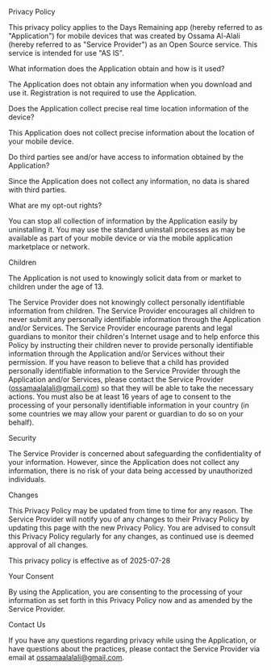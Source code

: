 Privacy Policy

This privacy policy applies to the Days Remaining app (hereby referred to as "Application") for mobile devices that was created by Ossama Al-Alali (hereby referred to as "Service Provider") as an Open Source service. This service is intended for use "AS IS".

What information does the Application obtain and how is it used?

The Application does not obtain any information when you download and use it. Registration is not required to use the Application.

Does the Application collect precise real time location information of the device?

This Application does not collect precise information about the location of your mobile device.

Do third parties see and/or have access to information obtained by the Application?

Since the Application does not collect any information, no data is shared with third parties.

What are my opt-out rights?

You can stop all collection of information by the Application easily by uninstalling it. You may use the standard uninstall processes as may be available as part of your mobile device or via the mobile application marketplace or network.

Children

The Application is not used to knowingly solicit data from or market to children under the age of 13.

The Service Provider does not knowingly collect personally identifiable information from children. The Service Provider encourages all children to never submit any personally identifiable information through the Application and/or Services. The Service Provider encourage parents and legal guardians to monitor their children's Internet usage and to help enforce this Policy by instructing their children never to provide personally identifiable information through the Application and/or Services without their permission. If you have reason to believe that a child has provided personally identifiable information to the Service Provider through the Application and/or Services, please contact the Service Provider (ossamaalalali@gmail.com) so that they will be able to take the necessary actions. You must also be at least 16 years of age to consent to the processing of your personally identifiable information in your country (in some countries we may allow your parent or guardian to do so on your behalf).

Security

The Service Provider is concerned about safeguarding the confidentiality of your information. However, since the Application does not collect any information, there is no risk of your data being accessed by unauthorized individuals.

Changes

This Privacy Policy may be updated from time to time for any reason. The Service Provider will notify you of any changes to their Privacy Policy by updating this page with the new Privacy Policy. You are advised to consult this Privacy Policy regularly for any changes, as continued use is deemed approval of all changes.

This privacy policy is effective as of 2025-07-28

Your Consent

By using the Application, you are consenting to the processing of your information as set forth in this Privacy Policy now and as amended by the Service Provider.

Contact Us

If you have any questions regarding privacy while using the Application, or have questions about the practices, please contact the Service Provider via email at ossamaalalali@gmail.com.
